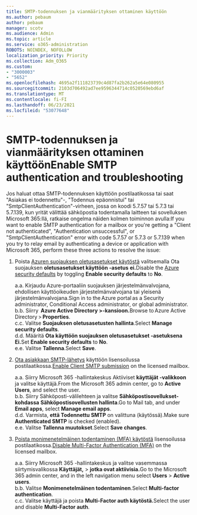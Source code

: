 ```yaml
---
title: SMTP-todennuksen ja vianmäärityksen ottaminen käyttöön
ms.author: pebaum
author: pebaum
manager: scotv
ms.audience: Admin
ms.topic: article
ms.service: o365-administration
ROBOTS: NOINDEX, NOFOLLOW
localization_priority: Priority
ms.collection: Adm_O365
ms.custom:
- "3000003"
- "5652"
ms.openlocfilehash: 4695a2f111823739c4d87fa2b262a5e64e080955
ms.sourcegitcommit: 2103d706492ad7ee9596344714c0520569ebd6af
ms.translationtype: MT
ms.contentlocale: fi-FI
ms.lasthandoff: 06/23/2021
ms.locfileid: "53077648"
---
```

# <a name="enable-smtp-authentication-and-troubleshooting"></a><span data-ttu-id="b06af-102">SMTP-todennuksen ja vianmäärityksen ottaminen käyttöön</span><span class="sxs-lookup"><span data-stu-id="b06af-102">Enable SMTP authentication and troubleshooting</span></span>

<span data-ttu-id="b06af-103">Jos haluat ottaa SMTP-todennuksen käyttöön postilaatikossa tai saat "Asiakas ei todennettu"-, "Todennus epäonnistui" tai "SmtpClientAuthentication"-virheen, jossa on koodi 5.7.57 tai 5.7.3 tai 5.7.139, kun yrität välittää sähköpostia todentamalla laitteen tai sovelluksen Microsoft 365:llä, ratkaise ongelma näiden kolmen toiminnon avulla:</span><span class="sxs-lookup"><span data-stu-id="b06af-103">If you want to enable SMTP authentication for a mailbox or you're getting a "Client not authenticated", "Authentication unsuccessful", or "SmtpClientAuthentication" error with code 5.7.57 or 5.7.3 or 5.7.139 when you try to relay email by authenticating a device or application with Microsoft 365, perform these three actions to resolve the issue:</span></span>

1. <span data-ttu-id="b06af-104">Poista [Azuren suojauksen oletusasetukset käytöstä](/azure/active-directory/fundamentals/concept-fundamentals-security-defaults) valitsemalla Ota suojauksen **oletusasetukset käyttöön -asetus** **ei.**</span><span class="sxs-lookup"><span data-stu-id="b06af-104">Disable the [Azure security defaults](/azure/active-directory/fundamentals/concept-fundamentals-security-defaults) by toggling **Enable security defaults** to **No**.</span></span>

    <span data-ttu-id="b06af-105">a.</span><span class="sxs-lookup"><span data-stu-id="b06af-105">a.</span></span> <span data-ttu-id="b06af-106">Kirjaudu Azure-portaaliin suojauksen järjestelmänvalvojana, ehdollisen käyttöoikeuden järjestelmänvalvojana tai yleisenä järjestelmänvalvojana.</span><span class="sxs-lookup"><span data-stu-id="b06af-106">Sign in to the Azure portal as a Security administrator, Conditional Access administrator, or global administrator.</span></span><BR/>
    <span data-ttu-id="b06af-107">b.</span><span class="sxs-lookup"><span data-stu-id="b06af-107">b.</span></span> <span data-ttu-id="b06af-108">Siirry  **Azure Active Directory >-kansioon.**</span><span class="sxs-lookup"><span data-stu-id="b06af-108">Browse to Azure Active Directory > **Properties**.</span></span><BR/>
    <span data-ttu-id="b06af-109">c.</span><span class="sxs-lookup"><span data-stu-id="b06af-109">c.</span></span> <span data-ttu-id="b06af-110">Valitse **Suojauksen oletusasetusten hallinta**.</span><span class="sxs-lookup"><span data-stu-id="b06af-110">Select **Manage security defaults**.</span></span><BR/>
    <span data-ttu-id="b06af-111">d.</span><span class="sxs-lookup"><span data-stu-id="b06af-111">d.</span></span> <span data-ttu-id="b06af-112">Määritä **Ota käyttöön suojauksen oletusasetukset -asetuksena** **Ei.**</span><span class="sxs-lookup"><span data-stu-id="b06af-112">Set **Enable security defaults** to **No**.</span></span><BR/>
    <span data-ttu-id="b06af-113">e.</span><span class="sxs-lookup"><span data-stu-id="b06af-113">e.</span></span> <span data-ttu-id="b06af-114">Valitse **Tallenna**.</span><span class="sxs-lookup"><span data-stu-id="b06af-114">Select **Save**.</span></span>

2. <span data-ttu-id="b06af-115">[Ota asiakkaan SMTP-lähetys](/exchange/clients-and-mobile-in-exchange-online/authenticated-client-smtp-submission#enable-smtp-auth-for-specific-mailboxes) käyttöön lisensoilussa postilaatikossa.</span><span class="sxs-lookup"><span data-stu-id="b06af-115">[Enable Client SMTP submission](/exchange/clients-and-mobile-in-exchange-online/authenticated-client-smtp-submission#enable-smtp-auth-for-specific-mailboxes) on the licensed mailbox.</span></span>

    <span data-ttu-id="b06af-116">a.</span><span class="sxs-lookup"><span data-stu-id="b06af-116">a.</span></span> <span data-ttu-id="b06af-117">Siirry Microsoft 365 -hallintakeskus Aktiiviset **käyttäjät -valikkoon** ja valitse käyttäjä.</span><span class="sxs-lookup"><span data-stu-id="b06af-117">From the Microsoft 365 admin center, go to **Active Users**, and select the user.</span></span><BR/>
    <span data-ttu-id="b06af-118">b.</span><span class="sxs-lookup"><span data-stu-id="b06af-118">b.</span></span> <span data-ttu-id="b06af-119">Siirry Sähköposti-välilehteen ja valitse **Sähköpostisovellukset-kohdassa** **Sähköpostisovellusten hallinta**.</span><span class="sxs-lookup"><span data-stu-id="b06af-119">Go to Mail tab, and under **Email apps**, select **Manage email apps**.</span></span><BR/>
    <span data-ttu-id="b06af-120">d.</span><span class="sxs-lookup"><span data-stu-id="b06af-120">d.</span></span> <span data-ttu-id="b06af-121">Varmista, **että Todennettu SMTP** on valittuna (käytössä).</span><span class="sxs-lookup"><span data-stu-id="b06af-121">Make sure **Authenticated SMTP** is checked (enabled).</span></span><BR/>
    <span data-ttu-id="b06af-122">e.</span><span class="sxs-lookup"><span data-stu-id="b06af-122">e.</span></span> <span data-ttu-id="b06af-123">Valitse **Tallenna muutokset**.</span><span class="sxs-lookup"><span data-stu-id="b06af-123">Select **Save changes**.</span></span><BR/>

3. <span data-ttu-id="b06af-124">[Poista monimenetelmäinen todentaminen (MFA) käytöstä](/microsoft-365/admin/security-and-compliance/set-up-multi-factor-authentication#turn-off-legacy-per-user-mfa) lisensoilussa postilaatikossa.</span><span class="sxs-lookup"><span data-stu-id="b06af-124">[Disable Multi-Factor Authentication (MFA)](/microsoft-365/admin/security-and-compliance/set-up-multi-factor-authentication#turn-off-legacy-per-user-mfa) on the licensed mailbox.</span></span>

    <span data-ttu-id="b06af-125">a.</span><span class="sxs-lookup"><span data-stu-id="b06af-125">a.</span></span> <span data-ttu-id="b06af-126">Siirry Microsoft 365 -hallintakeskus ja valitse vasemmassa siirtymisvalikossa **Käyttäjät,**  >  **jotka ovat aktiivisia.**</span><span class="sxs-lookup"><span data-stu-id="b06af-126">Go to the Microsoft 365 admin center, and in the left navigation menu select **Users** > **Active users**.</span></span><BR/>
    <span data-ttu-id="b06af-127">b.</span><span class="sxs-lookup"><span data-stu-id="b06af-127">b.</span></span> <span data-ttu-id="b06af-128">Valitse **Monimenetelmäinen todentaminen**.</span><span class="sxs-lookup"><span data-stu-id="b06af-128">Select **Multi-factor authentication**.</span></span><BR/>
    <span data-ttu-id="b06af-129">c.</span><span class="sxs-lookup"><span data-stu-id="b06af-129">c.</span></span> <span data-ttu-id="b06af-130">Valitse käyttäjä ja poista **Multi-Factor auth käytöstä.**</span><span class="sxs-lookup"><span data-stu-id="b06af-130">Select the user and disable **Multi-Factor auth**.</span></span><BR/>
